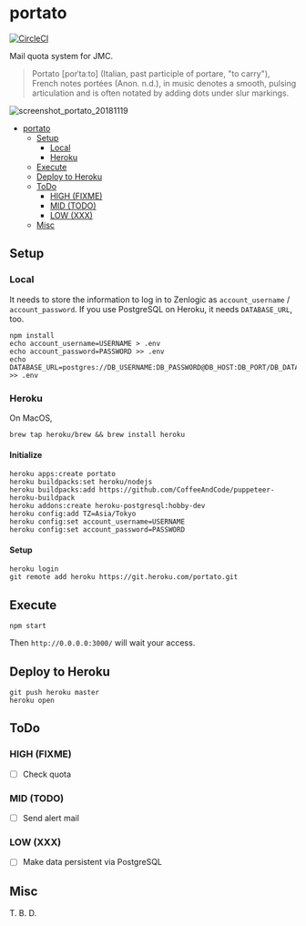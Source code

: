 # portato

[![CircleCI](https://circleci.com/gh/sforzando/portato.svg?style=svg)](https://circleci.com/gh/sforzando/portato)

Mail quota system for JMC.

> Portato [porˈtaːto] (Italian, past participle of portare, "to carry"), French notes portées (Anon. n.d.), in music denotes a smooth, pulsing articulation and is often notated by adding dots under slur markings.

![screenshot_portato_20181119](https://user-images.githubusercontent.com/32637762/48684910-4745b400-ebf7-11e8-88c1-2f9a164d9d4f.png)

- [portato](#portato)
  - [Setup](#setup)
    - [Local](#local)
    - [Heroku](#heroku)
  - [Execute](#execute)
  - [Deploy to Heroku](#deploy-to-heroku)
  - [ToDo](#todo)
    - [HIGH (FIXME)](#high-fixme)
    - [MID (TODO)](#mid-todo)
    - [LOW (XXX)](#low-xxx)
  - [Misc](#misc)

## Setup

### Local

It needs to store the information to log in to Zenlogic as `account_username` / `account_password`.
If you use PostgreSQL on Heroku, it needs `DATABASE_URL`, too.

```shell
npm install
echo account_username=USERNAME > .env
echo account_password=PASSWORD >> .env
echo DATABASE_URL=postgres://DB_USERNAME:DB_PASSWORD@DB_HOST:DB_PORT/DB_DATABASE >> .env
```

### Heroku

On MacOS,

```shell
brew tap heroku/brew && brew install heroku
```

#### Initialize

```shell
heroku apps:create portato
heroku buildpacks:set heroku/nodejs
heroku buildpacks:add https://github.com/CoffeeAndCode/puppeteer-heroku-buildpack
heroku addons:create heroku-postgresql:hobby-dev
heroku config:add TZ=Asia/Tokyo
heroku config:set account_username=USERNAME
heroku config:set account_password=PASSWORD
```

#### Setup

```shell
heroku login
git remote add heroku https://git.heroku.com/portato.git
```

## Execute

```shell
npm start
```

Then `http://0.0.0.0:3000/` will wait your access.

## Deploy to Heroku

```shell
git push heroku master
heroku open
```

## ToDo

### HIGH (FIXME)

- [ ] Check quota

### MID (TODO)

- [ ] Send alert mail

### LOW (XXX)

- [ ] Make data persistent via PostgreSQL

## Misc

T. B. D.
